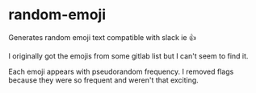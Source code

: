# random-emoji
Generates random emoji text compatible with slack ie :thumbsup:

I originally got the emojis from some gitlab list but I can't seem to find it.

Each emoji appears with pseudorandom frequency. I removed flags because they were so frequent and weren't that exciting.
